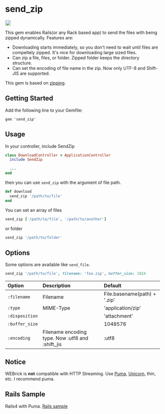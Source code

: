 send_zip
========
<a href="http://badge.fury.io/rb/send_zip"><img src="https://badge.fury.io/rb/send_zip@2x.png" alt="Gem Version" height="18"></a>

This gem enables Rails(or any Rack based app) to send the files with being zipped dynamically. Features are:

* Downloading starts immediately, so you don't need to wait until files are compeltely zipped. It's nice for downloading large sized files.
* Can zip a file, files, or folder. Zipped folder keeps the directory structure.
* Can set the encoding of file name in the zip. Now only UTF-8 and Shift-JIS are supported.

This gem is based on [zipping](https://github.com/nekojarashi/zipping).


Getting Started
--
Add the following line to your Gemfile:

    gem 'send_zip'

Usage
--
In your controller, include SendZip
```ruby
class DownloadController < ApplicationController
  include SendZip

  ...
end
```

then you can use `send_zip` with the argument of file path. 
```ruby
def download
  send_zip '/path/to/file'
end
```

You can set an array of files
```ruby
send_zip ['/path/to/file', '/path/to/another']
```
or folder
```ruby
send_zip '/path/to/folder'
```

Options
--

Some options are available like `send_file`.
```ruby
send_zip '/path/to/file', filename: 'foo.zip', buffer_size: 1024
```

| Option         | Description                     | Default                    |
|:---------------|:--------------------------------|:---------------------------|
| `:filename`    |Filename                         |File.basename(path) + '.zip'|
| `:type`        |MIME-Type                        |'application/zip'|
| `:disposition` |                                 |'attachment'     |
| `:buffer_size` |                                 |1048576|
| `:encoding`    |Filename encoding type. Now :utf8 and :shift_jis|:utf8|

Notice
--
WEBrick is __not__ compatible with HTTP Streaming. Use [Puma](https://github.com/puma/puma), [Unicorn](https://github.com/defunkt/unicorn), thin, etc.
I recommend puma.

Rails Sample
--
Rails4 with Puma.
[Rails sample](https://github.com/nekojarashi/send_zip_rails_sample)




